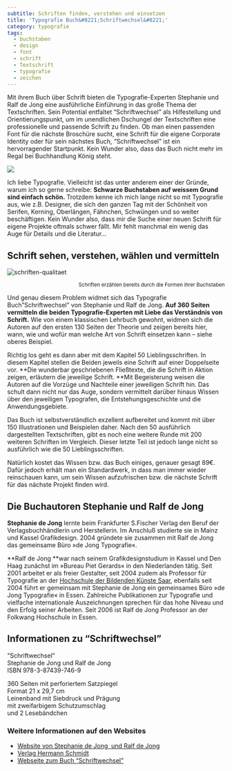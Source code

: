 ```yaml
---
subtitle: Schriften finden, verstehen und einsetzen
title: 'Typografie Buch&#8221;Schriftwechsel&#8221;'
category: typografie
tags:
  - buchstaben
  - design
  - font
  - schrift
  - Textschrift
  - typografie
  - zeichen
---
```

Mit ihrem Buch über Schrift bieten die Typografie-Experten Stephanie und Ralf de Jong eine ausführliche Einführung in das große Thema der Textschriften. Sein Potential entfaltet &#8220;Schriftwechsel&#8221; als Hilfestellung und Orientierungspunkt, um im unendlichen Dschungel der Textschriften eine professionelle und passende Schrift zu finden. Ob man einen passenden Font für die nächste Broschüre sucht, eine Schrift für die eigene Corporate Identity oder für sein nächstes Buch, &#8220;Schriftwechsel&#8221; ist ein hervorragender Startpunkt. Kein Wunder also, dass das Buch nicht mehr im Regal bei Buchhandlung König steht.<!-- readmore -->

<img src="{{ '/images/schriftwechsel-cover.jpg' | absolute_url }}">


Ich liebe Typografie. Vielleicht ist das unter anderem einer der Gründe, warum ich so gerne schreibe: **Schwarze Buchstaben auf weissem Grund sind einfach schön.** Trotzdem kenne ich mich lange nicht so mit Typografie aus, wie z.B. Designer, die sich den ganzen Tag mit der Schönheit von Serifen, Kerning, Oberlängen, Fähnchen, Schwüngen und so weiter beschäftigen. Kein Wunder also, dass mir die Suche einer neuen Schrift für eigene Projekte oftmals schwer fällt. Mir fehlt manchmal ein wenig das Auge für Details und die Literatur&#8230;

## Schrift sehen, verstehen, wählen und vermitteln

<img title="schriften-qualitaet" src="{{ site.url }}/images/schriften-qualitaet.gif" alt="schriften-qualitaet">

<p style="text-align: right;">
  <small>Schriften erzählen bereits durch die Formen ihrer Buchstaben</small>
</p>

Und genau diesem Problem widmet sich das Typografie Buch&#8221;Schriftwechsel&#8221; von Stephanie und Ralf de Jong. **Auf 360 Seiten vermitteln die beiden Typografie-Experten mit Liebe das Verständnis von Schrift.** Wie von einem klassischen Lehrbuch gewohnt, widmen sich die Autoren auf den ersten 130 Seiten der Theorie und zeigen bereits hier, wann, wie und wofür man welche Art von Schrift einsetzen kann &#8211; siehe oberes Beispiel.

Richtig los geht es dann aber mit dem Kapitel 50 Lieblingsschriften. In diesem Kapitel stellen die Beiden jeweils eine Schrift auf einer Doppelseite vor. **Die wunderbar geschriebenen Fließtexte, die die Schrift in Aktion zeigen, erläutern die jeweilige Schrift. **Mit Begeisterung weisen die Autoren auf die Vorzüge und Nachteile einer jeweiligen Schrift hin. Das schult dann nicht nur das Auge, sondern vermittelt darüber hinaus Wissen über den jeweiligen Typografen, die Entstehungsgeschichte und die Anwendungsgebiete.

Das Buch ist selbstverständlich exzellent aufbereitet und kommt mit über 150 Illustrationen und Beispielen daher. Nach den 50 ausführlich dargestellten Textschriften, gibt es noch eine weitere Runde mit 200 weiteren Schriften im Vergleich. Dieser letzte Teil ist jedoch lange nicht so ausführlich wie die 50 Lieblingsschriften.

Natürlich kostet das Wissen bzw. das Buch einiges, genauer gesagt 89€. Dafür jedoch erhält man ein Standardwerk, in dass man immer wieder reinschauen kann, um sein Wissen aufzufrischen bzw. die nächste Schrift für das nächste Projekt finden wird.

## Die Buchautoren Stephanie und Ralf de Jong

**Stephanie de Jong** lernte beim Frankfurter S.Fischer Verlag den Beruf der Verlagsbuchhändlerin und Herstellerin. Im Anschluß studierte sie in Mainz und Kassel Grafikdesign. 2004 gründete sie zusammen mit Ralf de Jong das gemeinsame Büro »de Jong Typografie«.

**Ralf de Jong **war nach seinem Grafikdesignstudium in Kassel und Den Haag zunächst im »Bureau Piet Gerards« in den Niederlanden tätig. Seit 2001 arbeitet er als freier Gestalter, seit 2004 zudem als Professor für Typografie an der <a href="http://www.hbksaar.de/" target="_blank">Hochschule der Bildenden Künste Saar</a>, ebenfalls seit 2004 führt er gemeinsam mit Stephanie de Jong ein gemeinsames Büro »de Jong Typografie« in Essen. Zahlreiche Publikationen zur Typografie und vielfache internationale Auszeichnungen sprechen für das hohe Niveau und den Erfolg seiner Arbeiten. Seit 2006 ist Ralf de Jong Professor an der Folkwang Hochschule in Essen.

## Informationen zu &#8220;Schriftwechsel&#8221;



&#8220;Schriftwechsel&#8221;  
Stephanie de Jong und Ralf de Jong  
ISBN 978-3-87439-746-9

360 Seiten mit perforiertem Satzpiegel  
Format 21 x 29,7 cm  
Leinenband mit Siebdruck und Prägung  
mit zweifarbigem Schutzumschlag  
und 2 Lesebändchen

### Weitere Informationen auf den Websites

*   <a href="http://www.dejong-typografie.de" target="_blank">Website von Stephanie de Jong  und Ralf de Jong</a>
*   <a href="http://www.typografie.de" target="_blank">Verlag Hermann Schmidt</a>
*   <a href="http://www.typografie.de/Unsere-Buecher/Typografie/Stephanie-de-Jong_Ralf-de-Jong/Schriftwechsel::598.html" target="_blank">Webseite zum Buch &#8220;Schriftwechsel&#8221;</a>
